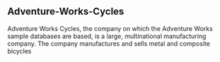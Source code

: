 ## Adventure-Works-Cycles
Adventure Works Cycles, the company on which the Adventure Works sample databases are based, is a large, multinational manufacturing company. The company manufactures and sells metal and composite bicycles 
